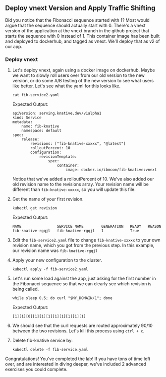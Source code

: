 ## Deploy vnext Version and Apply Traffic Shifting

Did you notice that the Fibonacci sequence started with 1? Most would argue that the sequence should actually start with 0. There's a vnext version of the application at the vnext branch in the github project that starts the sequence with 0 instead of 1. This container image has been built and deployed to dockerhub, and tagged as vnext. We'll deploy that as v2 of our app.

### Deploy vnext
1. Let's deploy vnext, again using a docker image on dockerhub. Maybe we want to slowly roll users over from our old version to the new version, or do some A/B testing of the new version to see what users like better. Let's see what the yaml for this looks like.

    ```
    cat fib-service2.yaml
    ```

    Expected Output:
    ```
    apiVersion: serving.knative.dev/v1alpha1
    kind: Service
    metadata:
        name: fib-knative
        namespace: default
    spec:
        release:
            revisions: ["fib-knative-xxxxx", "@latest"]
            rolloutPercent: 10
            configuration:
                revisionTemplate:
                    spec:
                        container:
                            image: docker.io/ibmcom/fib-knative:vnext
    ```

	Notice that we've added a rolloutPercent of 10. We've also added our old revision name to the revisions array. Your revision name will be different than `fib-knative-xxxxx`, so you will update this file.

2. Get the name of your first revision.

    ```
    kubectl get revision
    ```

    Expected Output:
    ```
    NAME                SERVICE NAME        GENERATION   READY   REASON
    fib-knative-rgqjl   fib-knative-rgqjl   1            True    
    ```

3. Edit the `fib-service2.yaml` file to change `fib-knative-xxxxx` to your own revision name, which you got from the previous step. In this example, our revision name was `fib-knative-rgqjl`

4. Apply your new configuration to the cluster.

    ```
    kubectl apply -f fib-service2.yaml
    ```

5. Let's run some load against the app, just asking for the first number in the Fibonacci sequence so that we can clearly see which revision is being called.

	```
	while sleep 0.5; do curl "$MY_DOMAIN/1"; done
	```

    Expected Output:
    ```
    [1][1][0][1][1][1][1][1][1][1][1]
    ```
    
6. We should see that the curl requests are routed approximately 90/10 between the two revisions. Let's kill this process using `ctrl + c`.

7. Delete fib-knative service by:

    ```
    kubectl delete -f fib-service.yaml
    ```


Congratulations! You've completed the lab!  If you have tons of time left over, and are interested in diving deeper, we've included 2 advanced exercises you could complete.


